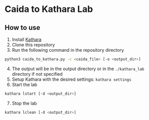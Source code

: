 # Caida to Kathara Lab
## How to use
1. Install [Kathara](https://github.com/KatharaFramework/Kathara)
2. Clone this repository
3. Run the following command in the repository directory
```bash
python3 caida_to_kathara.py -c <caida_file> [-o <output_dir>]
```
4. The output will be in the output directory or in the `./kathara_lab` directory if not specified
5. Setup Kathara with the desired settings: `kathara settings`
6. Start the lab
```bash
kathara lstart [-d <output_dir>]
```
7. Stop the lab
```bash
kathara lclean [-d <output_dir>]
```
